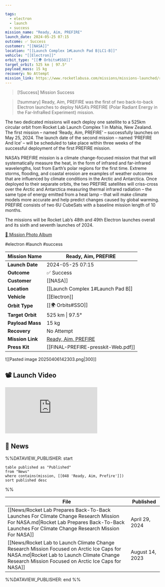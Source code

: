 ```yaml
---

tags:
  - electron
  - launch
  - success
mission_name: "Ready, Aim, PREFIRE"
launch_date: 2024-05-25 07:15
outcome: ✅ Success
customer: "[[NASA]]"
location: "[[Launch Complex 1#Launch Pad B|LC1-B]]"
vehicle: "[[Electron]]"
orbit_type: "[[🌍 Orbits#SSO]]"
target_orbit: 525 km | 97.5°
payload_mass: 15 kg
recovery: No Attempt
mission_link: https://www.rocketlabusa.com/missions/missions-launched/ready-aim-prefire/
---
```


>[!Success] Mission Success

>[!summary]
Ready, Aim, PREFIRE was the first of two back-to-back Electron launches to deploy NASA’s PREFIRE (Polar Radiant Energy in the Far-InfraRed Experiment) mission.
>
The two dedicated missions will each deploy one satellite to a 525km circular orbit from Rocket Lab Launch Complex 1 in Mahia, New Zealand. The first mission – named ‘Ready, Aim, PREFIRE’ – successfully launches on May 25, 2024. The launch date of the second mission – named ‘PREFIRE And Ice’ – will be scheduled to take place within three weeks of the successful deployment of the first PREFIRE mission.
>
NASA’s PREFIRE mission is a climate change-focused mission that that will systematically measure the heat, in the form of infrared and far-infrared wavelengths, lost from Earth’s polar regions for the first time. Extreme storms, flooding, and coastal erosion are examples of weather outcomes that are influenced by climate conditions in the Arctic and Antarctica. Once deployed to their separate orbits, the two PREFIRE satellites will criss-cross over the Arctic and Antarctica measuring thermal infrared radiation – the same type of energy emitted from a heat lamp – that will make climate models more accurate and help predict changes caused by global warming. PREFIRE consists of two 6U CubeSats with a baseline mission length of 10 months.
>
The missions will be Rocket Lab’s 48th and 49th Electron launches overall and its sixth and seventh launches of 2024.
>
[📸 Mission Photo Album](https://www.flickr.com/photos/rocketlab/albums/72177720316727356/)

#electron #launch #success

| **Mission Name** | Ready, Aim, PREFIRE                                                                               |
| ---------------- | ------------------------------------------------------------------------------------------------- |
| **Launch Date**  | 2024-05-25 07:15                                                                                  |
| **Outcome**      | ✅ Success                                                                                         |
| **Customer**     | [[NASA]]                                                                                          |
| **Location**     | [[Launch Complex 1#Launch Pad B]]                                                                 |
| **Vehicle**      | [[Electron]]                                                                                      |
| **Orbit Type**   | [[🌍 Orbits#SSO]]                                                                                 |
| **Target Orbit** | 525 km &#124; 97.5°                                                                               |
| **Payload Mass** | 15 kg                                                                                             |
| **Recovery**     | No Attempt                                                                                        |
| **Mission Link** | [Ready, Aim, PREFIRE](https://www.rocketlabusa.com/missions/missions-launched/ready-aim-prefire/) |
| **Press Kit**    | [[FINAL-PREFIRE-presskit-Web.pdf]]                                                                |

![[Pasted image 20250406142303.png|300]]

## 📽️ Launch Video

<div class="responsive-video">
<iframe src="https://www.youtube.com/embed/m7nYAJ4dZP4" title="Rocket Lab&#39;s Electron - Ready, Aim, PREFIRE Mission" frameborder="0" allow="accelerometer; autoplay; clipboard-write; encrypted-media; gyroscope; picture-in-picture; web-share" referrerpolicy="strict-origin-when-cross-origin" allowfullscreen></iframe>     
</div>

## 📰 News
%%DATAVIEW_PUBLISHER: start
```
table published as "Published"
from "News"
where contains(mission, [[048 'Ready, Aim, Prefire']])
sort published desc
```
%%

| File                                                                                                                                                                                           | Published       |
| ---------------------------------------------------------------------------------------------------------------------------------------------------------------------------------------------- | --------------- |
| [[News/Rocket Lab Prepares Back-To-Back Launches For Climate Change Research Mission For NASA.md\|Rocket Lab Prepares Back-To-Back Launches For Climate Change Research Mission For NASA]]     | April 29, 2024  |
| [[News/Rocket Lab to Launch Climate Change Research Mission Focused on Arctic Ice Caps for NASA.md\|Rocket Lab to Launch Climate Change Research Mission Focused on Arctic Ice Caps for NASA]] | August 14, 2023 |

%%DATAVIEW_PUBLISHER: end %%